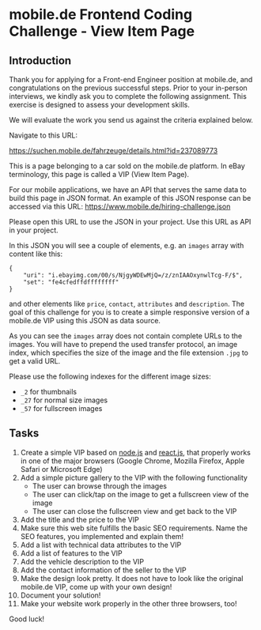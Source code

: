# mobile.de Frontend Coding Challenge - View Item Page

## Introduction

Thank you for applying for a Front-end Engineer position at mobile.de, and congratulations on the previous
successful steps. Prior to your in-person interviews, we kindly ask you to complete the following assignment.
This exercise is designed to assess your development skills.

We will evaluate the work you send us against the criteria explained below.

Navigate to this URL:

https://suchen.mobile.de/fahrzeuge/details.html?id=237089773

This is a page belonging to a car sold on the mobile.de platform. In eBay terminology, this page is called
a VIP (View Item Page).

For our mobile applications, we have an API that serves the same data to build this page in JSON format. An
example of this JSON response can be accessed via this URL:
https://www.mobile.de/hiring-challenge.json

Please open this URL to use the JSON in your project. Use this URL as API in your project.

In this JSON you will see a couple of elements, e.g. an `images` array with content like this:

    {
        "uri": "i.ebayimg.com/00/s/NjgyWDEwMjQ=/z/znIAAOxynwlTcg-F/$",
        "set": "fe4cfedffdffffffff"
    }

and other elements like `price`, `contact`, `attributes` and `description`. The goal of this challenge for you
is to create a simple responsive version of a mobile.de VIP using this JSON as data source.

As you can see the `images` array does not contain complete URLs to the images. You will have to prepend the used
transfer protocol, an image index, which specifies the size of the image and the file extension `.jpg` to get a valid URL.

Please use the following indexes for the different image sizes:

- `_2` for thumbnails
- `_27` for normal size images
- `_57` for fullscreen images

## Tasks

1. Create a simple VIP based on [node.js](https://nodejs.org/) and [react.js](https://reactjs.org/), that properly works in one of the major browsers (Google Chrome, Mozilla Firefox, Apple Safari or Microsoft Edge)
2. Add a simple picture gallery to the VIP with the following functionality
   - The user can browse through the images
   - The user can click/tap on the image to get a fullscreen view of the image
   - The user can close the fullscreen view and get back to the VIP
3. Add the title and the price to the VIP
4. Make sure this web site fulfills the basic SEO requirements. Name the SEO features, you implemented and explain them!
5. Add a list with technical data attributes to the VIP
6. Add a list of features to the VIP
7. Add the vehicle description to the VIP
8. Add the contact information of the seller to the VIP
9. Make the design look pretty. It does not have to look like the original mobile.de VIP, come up with your own design!
10. Document your solution!
11. Make your website work properly in the other three browsers, too!

Good luck!
